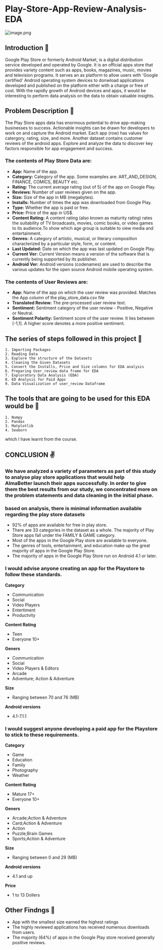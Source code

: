 # Play-Store-App-Review-Analysis-EDA
 
![image.png](https://cdn.dribbble.com/users/2991/screenshots/1676747/google_play.gif)

## Introduction 📖
Google Play Store or formerly Android Market, is a digital distribution service developed and operated by Google. It is an official apps store that provides variety content such as apps, books, magazines, music, movies and television programs. It serves an as platform to allow users with 'Google certified' Android operating system devices to donwload applications developed and published on the platform either with a charge or free of cost. With the rapidly growth of Android devices and apps, it would be interesting to perform data analysis on the data to obtain valuable insights.

## Problem Description 🤔  
The Play Store apps data has enormous potential to drive app-making businesses to success. Actionable insights can be drawn for developers to work on and capture the Android market. Each app (row) has values for catergory, rating, size, and more. Another dataset contains customer reviews of the android apps. Explore and analyze the data to discover key factors responsible for app engagement and success.

### The contents of Play Store Data are:
* **App:** Name of the app.
* **Category:** Category of the app. Some examples are: ART_AND_DESIGN, FINANCE, COMICS, BEAUTY etc.
* **Rating:** The current average rating (out of 5) of the app on Google Play.
* **Reviews:** Number of user reviews given on the app.
* **Size:** Size of the app in MB (megabytes).
* **Installs:** Number of times the app was downloaded from Google Play.
* **Type:** Whether the app is paid or free.
* **Price:** Price of the app in US$.
* **Content Rating:** A content rating (also known as maturity rating) rates the suitability of TV broadcasts, movies, comic books, or video games to its audience.To   show which age group is suitable to view media and entertainment.
* **Genres:** A category of artistic, musical, or literary composition characterized by a particular style, form, or content.
* **Last Updated:** Date on which the app was last updated on Google Play.
* **Current Ver:** Current Version means a version of the software that is currently being supported by its publisher.
* **Android Ver:** Android versions (codenames) are used to describe the various updates for the open source Android mobile operating system.


### The contents of User Reviews are:
* **App:** Name of the app on which the user review was provided. Matches the App column of the play_store_data.csv file
* **Translated Review:** The pre-processed user review text.
* **Sentiment:** Sentiment category of the user review - Positive, Negative or Neutral.
* **Sentiment Polarity:** Sentiment score of the user review. It lies between [-1,1]. A higher score denotes a more positive sentiment.

## The series of steps followed in this project 📃

	1. Importing Packages
	2. Reading Data
	3. Explore the structure of the Datasets
	4. Cleaning the Given Datasets
	5. Convert the Installs, Price and Size columns for EDA analysis
	6. Preparing User_review data frame for EDA
	7. Exploratory Data Analysis (EDA)
	8. ED Analysis for Paid Apps
	9. Data Visualization of user_review Dataframe
	
## The tools that are going to be used for this EDA would be 💾
    1. Numpy 
	2. Pandas
	3. Matplotlib 
	4. Seaborn

which I have learnt from the course.

## CONCLUSION ✌

### We have analyzed a variety of parameters as part of this study to analyse play store applications that would help AlmaBetter launch their apps successfully. In order to give them the best results from our study, we concentrated more on the problem statements and data cleaning in the initial phase.

### based on analysis, there is minimal information available regarding the play store datasets

* 92% of apps are available for free in play store.
* There are 33 categories in the dataset as a whole. The majority of Play Store apps fall under the FAMILY & GAME category.
* Most of the apps in the Google Play store are available to everyone.
* The genres of tools, entertainment, and education make up the great majority of apps in the Google Play Store.
* The majority of apps in the Google Play Store run on Android 4.1 or later.

### I would advise anyone creating an app for the Playstore to follow these standards.

**Category**
* Communication
* Social 
* Video Players
* Entertiment  
* Productvity

**Content Rating**
* Teen
* Everyone 10+

**Geners**
* Communication
* Social
* Video Players & Editors
* Arcade
* Adventure; Action & Adventure

**Size**
* Ranging between 70 and 76 (MB)

**Android versions**
* 4.1-7.1.1

 ### I would suggest anyone developing a paid app for the Playstore to stick to these requirements.

**Category**
* Game          
* Education      
* Family         
* Photography    
* Weather

**Content Rating** 
* Mature 17+
* Everyone 10+ 

**Geners**
* Arcade;Action & Adventure    
* Card;Action & Adventure      
* Action                       
* Puzzle;Brain Games           
* Sports;Action & Adventure 

**Size**
* Ranging between 0 and 29 (MB)

**Android versions**
* 4.1 and up

**Price**
* 1 to 13 Dollers 

## Other Findngs 📰
* App with the smallest size earned the highest ratings
* The highly reviewed applications has received numerous downloads from users.
* The majority (64%) of apps in the Google Play store received generally positive reviews.


